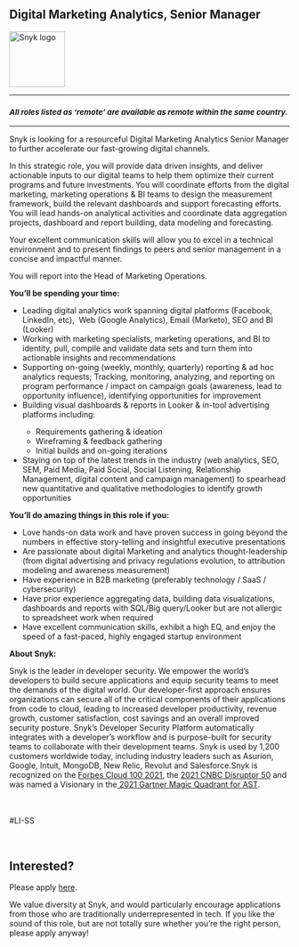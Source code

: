 Digital Marketing Analytics, Senior Manager
---

<img src="https://res.cloudinary.com/snyk/image/upload/v1537345894/press-kit/brand/logo-black.png" width="100" alt="Snyk logo" />

<hr>
<h3><em><strong><sub>All roles listed as ‘remote’ are available as remote within the same country.</sub></strong></em></h3>
<hr>
<p><span style="font-weight: 400;">Snyk is looking for a resourceful Digital Marketing Analytics Senior Manager to further accelerate our fast-growing digital channels.&nbsp;</span></p>
<p><span style="font-weight: 400;">In this strategic role, you will provide data driven insights, and deliver actionable inputs to our digital teams to help them optimize their current programs and future investments. You will coordinate efforts from the digital marketing, marketing operations &amp; BI teams to design the measurement framework, build the relevant dashboards and support forecasting efforts. You will lead hands-on analytical activities and coordinate data aggregation projects, dashboard and report building, data modeling and forecasting.&nbsp;</span></p>
<p><span style="font-weight: 400;">Your excellent communication skills will allow you to excel in a technical environment and to present findings to peers and senior management in a concise and impactful manner.</span></p>
<p><span style="font-weight: 400;">You will report into the Head of Marketing Operations.</span></p>
<p><strong>You’ll be spending your time:</strong></p>
<ul>
<li style="font-weight: 400;"><span style="font-weight: 400;">Leading digital analytics work spanning digital platforms (Facebook, LinkedIn, etc),&nbsp; Web (Google Analytics), Email (Marketo), SEO and BI (Looker)</span></li>
<li style="font-weight: 400;"><span style="font-weight: 400;">Working with marketing specialists, marketing operations, and BI to identity, pull, compile and validate data sets and turn them into actionable insights and recommendations</span></li>
<li style="font-weight: 400;"><span style="font-weight: 400;">Supporting on-going (weekly, monthly, quarterly) reporting &amp; ad hoc analytics requests; Tracking, monitoring, analyzing, and reporting on program performance / impact on campaign goals (awareness, lead to opportunity influence), identifying opportunities for improvement</span></li>
<li style="font-weight: 400;"><span style="font-weight: 400;">Building visual dashboards &amp; reports in Looker &amp; in-tool advertising platforms including:</span></li>
<ul>
<li style="font-weight: 400;"><span style="font-weight: 400;">Requirements gathering &amp; ideation</span></li>
<li style="font-weight: 400;"><span style="font-weight: 400;">Wireframing &amp; feedback gathering</span></li>
<li style="font-weight: 400;"><span style="font-weight: 400;">Initial builds and on-going iterations</span></li>
</ul>
<li style="font-weight: 400;"><span style="font-weight: 400;">Staying on top of the latest trends in the industry (web analytics, SEO, SEM, Paid Media, Paid Social, Social Listening, Relationship Management, digital content and campaign management) to spearhead new quantitative and qualitative methodologies to identify growth opportunities</span></li>
</ul>
<p><strong>You’ll do amazing things in this role if you:</strong></p>
<ul>
<li style="font-weight: 400;"><span style="font-weight: 400;">Love hands-on data work and have proven success in going beyond the numbers in effective story-telling and insightful executive presentations</span></li>
<li style="font-weight: 400;"><span style="font-weight: 400;">Are passionate about digital Marketing and analytics thought-leadership (from digital advertising and privacy regulations evolution, to attribution modeling and awareness measurement)</span></li>
<li style="font-weight: 400;"><span style="font-weight: 400;">Have experience in B2B marketing (preferably technology / SaaS / cybersecurity)</span></li>
<li style="font-weight: 400;"><span style="font-weight: 400;">Have prior experience aggregating data, building data visualizations, dashboards and reports with SQL/Big query/Looker but are not allergic to spreadsheet work when required</span></li>
<li style="font-weight: 400;"><span style="font-weight: 400;">Have excellent communication skills, exhibit a high EQ, and enjoy the speed of a fast-paced, highly engaged startup environment</span></li>
</ul>
<p><strong>About Snyk:&nbsp;</strong></p>
<div class="c-message_kit__blocks c-message_kit__blocks--rich_text">
<div class="c-message__message_blocks c-message__message_blocks--rich_text">
<div class="p-block_kit_renderer" data-qa="block-kit-renderer">
<div class="p-block_kit_renderer__block_wrapper p-block_kit_renderer__block_wrapper--first">
<div class="p-rich_text_block">
<div class="p-rich_text_section">Snyk is the leader in developer security. We empower the world’s developers to build secure applications and equip security teams to meet the demands of the digital world. Our developer-first approach ensures organizations can secure all of the critical components of their applications from code to cloud, leading to increased developer productivity, revenue growth, customer satisfaction, cost savings and an overall improved security posture.&nbsp;Snyk’s Developer Security Platform automatically integrates with a developer’s workflow and is purpose-built for security teams to collaborate with their development teams. Snyk is used by 1,200 customers worldwide today, including industry leaders such as Asurion, Google, Intuit, MongoDB, New Relic, Revolut and Salesforce.Snyk is recognized on the&nbsp;<a class="c-link" href="https://www.forbes.com/cloud100/#6f24b5ba5f94" target="_blank" data-stringify-link="https://www.forbes.com/cloud100/#6f24b5ba5f94" data-sk="tooltip_parent" data-remove-tab-index="true">Forbes Cloud 100 2021</a>, the&nbsp;<a class="c-link" href="https://www.cnbc.com/2021/05/25/these-are-the-2021-cnbc-disruptor-50-companies.html" target="_blank" data-stringify-link="https://www.cnbc.com/2021/05/25/these-are-the-2021-cnbc-disruptor-50-companies.html" data-sk="tooltip_parent" data-remove-tab-index="true">2021 CNBC Disruptor 50</a>&nbsp;and was named a Visionary in the<a class="c-link" href="https://snyk.io/blog/snyk-visionary-2021-gartner-magic-quadrant-for-ast/" target="_blank" data-stringify-link="https://snyk.io/blog/snyk-visionary-2021-gartner-magic-quadrant-for-ast/" data-sk="tooltip_parent" data-remove-tab-index="true">&nbsp;2021 Gartner Magic Quadrant for AST</a>.</div>
</div>
</div>
</div>
</div>
</div>
<div class="c-message_kit__attachments">
<div class="c-message_attachment">
<div class="c-message_attachment__border">&nbsp;</div>
<div class="c-message_attachment__body">&nbsp;</div>
</div>
</div>
<p>#LI-SS</p>
<p>&nbsp;</p>

Interested?
---

Please apply [here](https://boards.greenhouse.io/snyk/jobs/5591422002#app).

We value diversity at Snyk, and would particularly encourage applications from those who are traditionally underrepresented in tech.
If you like the sound of this role, but are not totally sure whether you’re the right person, please apply anyway!
